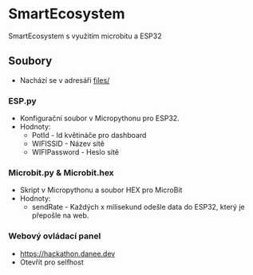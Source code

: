 # SmartEcosystem
SmartEcosystem s využitím microbitu a ESP32
## Soubory
- Nachází se v adresáři [files/](https://github.com/daneedev/HackathonWeb/tree/main/files)
### ESP.py
- Konfigurační soubor v Micropythonu pro ESP32.
- Hodnoty:
    - PotId - Id květináče pro dashboard
    - WIFISSID - Název sítě
    - WIFIPassword - Heslo sítě
### Microbit.py & Microbit.hex
- Skript v Micropythonu a soubor HEX pro MicroBit
- Hodnoty:
    - sendRate - Každých x milisekund odešle data do ESP32, který je přepošle na web.

### Webový ovládací panel
- https://hackathon.danee.dev
- Otevřít pro selfhost
